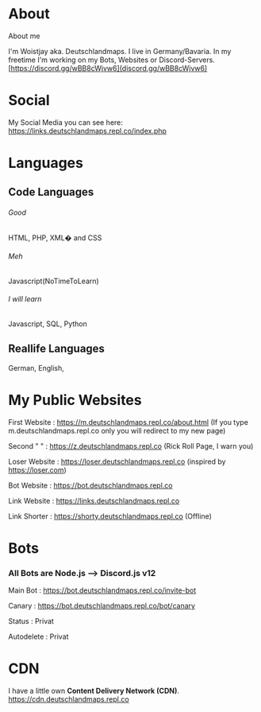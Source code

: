 # About
About me

I'm Woistjay aka. Deutschlandmaps.
I live in Germany/Bavaria.
In my freetime I'm working on my Bots, Websites or Discord-Servers.[https://discord.gg/wBB8cWjvw6](discord.gg/wBB8cWjvw6)



# Social

My Social Media you can see here: https://links.deutschlandmaps.repl.co/index.php

# Languages

<h2> Code Languages</h2>

<h6>Good</h6>
HTML, PHP, XML� and CSS
<h6>Meh</h6>
Javascript(NoTimeToLearn)
<h6>I will learn</h6>
Javascript, SQL, Python

<h2>Reallife Languages</h2>

German, English,


# My Public Websites

First Website : https://m.deutschlandmaps.repl.co/about.html (If you type m.deutschlandmaps.repl.co only you will redirect to my new page) <p>
Second "   "  : https://z.deutschlandmaps.repl.co (Rick Roll Page, I warn you) <p>
Loser Website : https://loser.deutschlandmaps.repl.co (inspired by https://loser.com) <p>
Bot Website   : https://bot.deutschlandmaps.repl.co <p>
Link Website  : https://links.deutschlandmaps.repl.co <p>
Link Shorter  : https://shorty.deutschlandmaps.repl.co (Offline) <p>

# Bots
<h3>All Bots are Node.js --> Discord.js v12 </h3>

Main Bot : https://bot.deutschlandmaps.repl.co/invite-bot <p>
Canary   : https://bot.deutschlandmaps.repl.co/bot/canary <p>
Status   : Privat <p>
Autodelete : Privat <p>

  # CDN
 I have a little own <b>Content Delivery Network (CDN)</b>.
  https://cdn.deutschlandmaps.repl.co
